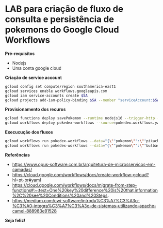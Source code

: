 LAB para criação de fluxo de consulta e persistência de pokemons do Google Cloud Workflows
============================

**Pré-requisitos**
- Nodejs
- Uma conta google cloud

**Criação de service account**
```bash
gcloud config set compute/region southamerica-east1
gcloud services enable workflows.googleapis.com
gcloud iam service-accounts create $SA
gcloud projects add-iam-policy-binding $SA --member "serviceAccount:$SA@$PROJECT.iam.gserviceaccount.com" --role "roles/logging.logWriter"
```

**Provisionamento dos recuros**
```bash
gcloud functions deploy savePokemon --runtime nodejs16 --trigger-http --allow-unauthenticated
gcloud workflows deploy pokedex-workflows --source=pokedex.workflows.yaml --service-account=$SA@$PROJECT.iam.gserviceaccount.com
```

**Execucução dos fluxos**
```bash
gcloud workflows run pokedex-workflows --data="{\""pokemon\"":\""pikachu\""}"
gcloud workflows run pokedex-workflows --data="{\""pokemon\"":\""bulbasaur\""}"
```

**Referências**
- https://www.opus-software.com.br/arquitetura-de-microsservicos-em-camadas/
- https://cloud.google.com/workflows/docs/create-workflow-gcloud?hl=pt-br#yaml
- https://cloud.google.com/workflows/docs/migrate-from-step-functions#:~:text=One%20key%20difference%20is%20that,information%2C%20see%20Conditions%20and%20Steps.
- https://medium.com/cwi-software/introdu%C3%A7%C3%A3o-%C3%A0-integra%C3%A7%C3%A3o-de-sistemas-utilizando-apache-camel-888983e91528


**Seja feliz!**

